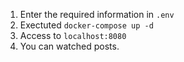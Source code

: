 1. Enter the required information in `.env`
2. Exectuted `docker-compose up -d`
3. Access to `localhost:8080`
4. You can watched posts.
